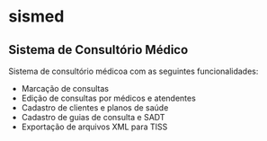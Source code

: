 # sismed
## Sistema de Consultório Médico

Sistema de consultório médicoa com as seguintes funcionalidades:

- Marcação de consultas
- Edição de consultas por médicos e atendentes
- Cadastro de clientes e planos de saúde
- Cadastro de guias de consulta e SADT
- Exportação de arquivos XML para TISS

